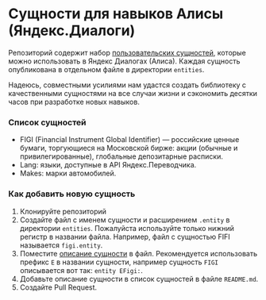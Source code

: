 # Сущности для навыков Алисы (Яндекс.Диалоги)

Репозиторий содержит набор [пользовательских сущностей](https://yandex.ru/dev/dialogs/alice/doc/nlu-docpage/#granet_sntx__user-entities), которые можно использовать в Яндекс Диалогах (Алиса). Каждая сущность опубликована в отдельном файле в директории `entities`.

Надеюсь, совместными усилиями нам удастся создать библиотеку с качественными сущностями на все случаи жизни и сэкономить десятки часов при разработке новых навыков.

### Список сущностей
* FIGI (Financial Instrument Global Identifier) — российские ценные бумаги, торгующиеся на Московской бирже: акции (обычные и привилегированные), глобальные депозитарные расписки.
* Lang: языки, доступные в API Яндекс.Переводчика.
* Makes: марки автомобилей.

### Как добавить новую сущность
1. Клонируйте репозиторий
2. Создайте файл с именем сущности и расширением `.entity` в директории `entities`. Пожалуйста используйте только нижний регистр в названии файла. Например, файл с сущностью FIFI называется `figi.entity`.
3. Поместите [описание сущности](https://yandex.ru/dev/dialogs/alice/doc/nlu-docpage/#granet_sntx__user-entities) в файл. Рекомендуется использовать префикс `E` в названии сущности, например сущность `FIGI` описывается вот так: `entity EFigi:`.
4. Добавьте описание сущности в список сущностей в файле `README.md`.
5. Создайте Pull Request.
